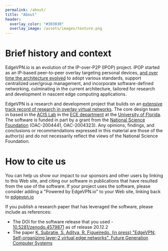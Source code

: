 ```yaml
---
permalink: /about/
title: "About"
header:
  overlay_color: "#303030"
  overlay_image: /assets/images/texture.png
---
```


# <i class="fas fa-cubes"></i> Brief history and context

EdgeVPN.io is an evolution of the IP-over-P2P (IPOP) project. IPOP started as an IP-based peer-to-peer overlay targeting personal devices, [and over time the architecture evolved](https://search.ieice.org/bin/pdf_link.php?category=B&lang=E&year=2020&fname=e103-b_1_2&abst=) to adopt various standards, support centralized user/group management, and incorporate software-defined networking, culminating in the current architecture, tailored for research and development in nascent edge computing applications. 

EdgeVPN is a research and development project that builds on an [extensive track record of research in overlay virtual networks](/research). The core design team in based in the [ACIS Lab](https://www.acis.ufl.edu) in the [ECE department](https://www.ece.ufl.edu) at the [University of Florida](https://www.ufl.edu). The software is funded in part by a grant from the [National Science Foundation](https://www.nsf.gov) (OAC-2004441, OAC-2004323). Any opinions, findings, and conclusions or recommendations expressed in this material are those of the author(s) and do not necessarily reflect the views of the National Science Foundation.

# <i class="fas fa-cubes"></i> How to cite us 

You can help us show our impact to our sponsors and other users by linking to this Web site, and citing our software in publications that have resulted from the use of the software. If your project uses the software, please consider adding a "Powered by EdgeVPN.io" to your Web site, linking back to [edgevpn.io](https://edgevpn.io)

If you publish a research paper that has leveraged the software, please include as references: 

* The DOI for the software release that you used - [10.5281/zenodo.4579871](https://doi.org/10.5281/zenodo.4579871) as of release 20.12.2
* The paper [K. Subratie, S. Aditya, R. Figueiredo. (in press) "EdgeVPN: Self-organizing layer-2 virtual edge networks", Future Generation Computer Systems](https://doi.org/10.1016/j.future.2022.10.007)

